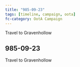 ```yaml
---
title: "985-09-23"
tags: [timeline, campaign, oota]
fc-category: OotA Campaign
---
```

<span class='ob-timelines'
	data-date='985-09-23-00'
	data-title='Campaign: NAGA Adventures'
	data-class='orange'> Travel to Gravenhollow </span>
## 985-09-23
Travel to Gravenhollow
